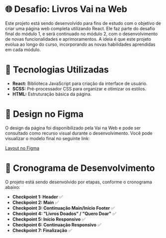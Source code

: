 # 🌐 Desafio: Livros Vai na Web

Este projeto está sendo desenvolvido para fins de estudo com o objetivo de criar uma página web completa utilizando React. Ele faz parte do desafio final do módulo 1, e será continuado no módulo 2, com o desenvolvimento de novas funcionalidades e aprimoramentos. A ideia é que este projeto evolua ao longo do curso, incorporando as novas habilidades aprendidas em cada módulo.


# :rocket: Tecnologias Utilizadas

* **React:** Biblioteca JavaScript para criação da interface de usuário.
* **SCSS:** Pré-processador CSS para organizar e otimizar os estilos.
* **HTML:** Estruturação básica da página.
  

# 🎨 Design no Figma
O design da página foi disponibilizado pela Vai na Web e pode ser consultado como recurso visual durante o desenvolvimento. Você pode visualizar o modelo final no seguinte link:

[Layout no Figma](https://www.figma.com/design/MDGn9uI2Ny5Y8sOJWnmfRp/Proposta-Empower?node-id=0-1&node-type=canvas&t=MHFdwDqiJ1vV88Zx-0)

# :construction: Cronograma de Desenvolvimento
O projeto está sendo desenvolvido por etapas, conforme o cronograma abaixo:

* **Checkpoint 1: Header** :white_check_mark:
* **Checkpoint 2: Main** :white_check_mark:
* **Checkpoint 3: Continuação Main/Início Footer** :white_check_mark:
* **Checkpoint 4: "Livros Doados" / "Quero Doar"** :white_check_mark:
* **Checkpoint 5: Início Responsivo** :white_check_mark:
* **Checkpoint 6: Continuação Responsivo** :white_check_mark:
* **Checkpoint 7: Finalização** :white_check_mark:
